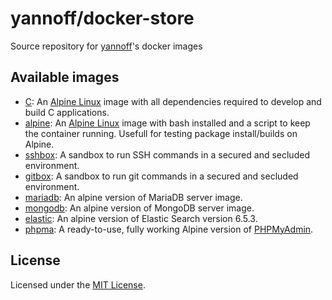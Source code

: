 # yannoff/docker-store

Source repository for [yannoff](https://hub.docker.com/u/yannoff/ "Yannoff's DockerHub")'s docker images

## Available images

- [C](https://github.com/yannoff/docker-store/tree/c/master/c): An [Alpine Linux](https://alpinelinux.org/) image with all dependencies required to develop and build C applications.
- [alpine](alpine): An [Alpine Linux](https://alpinelinux.org/) image with bash installed and a script to keep the container running. Usefull for testing package install/builds on Alpine.
- [sshbox](sshbox): A sandbox to run SSH commands in a secured and secluded environment.
- [gitbox](gitbox): A sandbox to run git commands in a secured and secluded environment.
- [mariadb](mariadb): An alpine version of MariaDB server image.
- [mongodb](mongodb): An alpine version of MongoDB server image.
- [elastic](elastic): An alpine version of Elastic Search version 6.5.3.
- [phpma](phpma): A ready-to-use, fully working Alpine version of [PHPMyAdmin](https://github.com/phpmyadmin/docker/tree/master/fpm-alpine).

## License

Licensed under the [MIT License](LICENSE).
